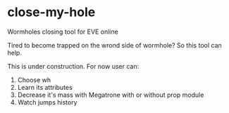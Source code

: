 # close-my-hole
Wormholes closing tool for EVE online

Tired to become trapped on the wrond side of wormhole? So this tool can help.

This is under construction. For now user can:
1. Choose wh
2. Learn its attributes
3. Decrease it's mass with Megatrone with or without prop module
4. Watch jumps history

